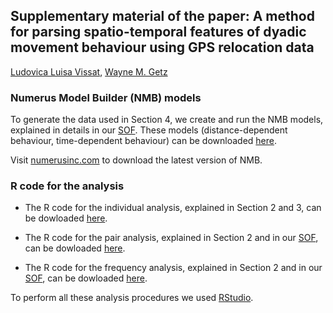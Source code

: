 ## Supplementary material of the paper: A method for parsing spatio-temporal features of dyadic movement behaviour using GPS relocation data <br />

[Ludovica Luisa Vissat](https://ourenvironment.berkeley.edu/people/ludovica-luisa-vissat), [Wayne M. Getz](https://ourenvironment.berkeley.edu/people/wayne-marcus-getz)

### Numerus Model Builder (NMB) models <br />

To generate the data used in Section 4, we create and run the NMB models, explained in details in our [SOF](https://ludovicalv.github.io/PDFs/Elep_paper.pdf). These models (distance-dependent behaviour, time-dependent behaviour) can be downloaded [here](https://github.com/LudovicaLV/LudovicaLV.github.io/blob/master/Dyadic_behaviour_method/NMB_models.zip).

Visit [numerusinc.com](https://www.numerusinc.com/) to download the latest version of NMB.

### R code for the analysis  <br />

- The R code for the individual analysis, explained in Section 2 and 3, can be dowloaded [here]().

- The R code for the pair analysis, explained in Section 2 and in our [SOF](https://ludovicalv.github.io/PDFs/Elep_paper.pdf), can be dowloaded [here]().

- The R code for the frequency analysis, explained in Section 2 and in our [SOF](https://ludovicalv.github.io/PDFs/Elep_paper.pdf), can be dowloaded [here]().

To perform all these analysis procedures we used [RStudio](https://rstudio.com/).


